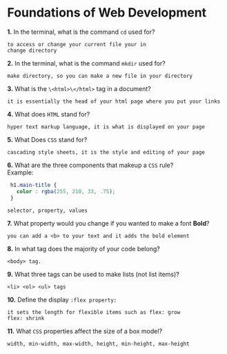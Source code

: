 # Foundations of Web Development

**1.** In the terminal, what is the command `cd` used for?
<!-- enter you answer in the space below -->
```
to access or change your current file your in
change directory 
```

**2.** In the terminal, what is the command `mkdir` used for?
<!-- enter you answer in the space below -->
```
make directory, so you can make a new file in your directory
```

**3.** What is the `\<html>\</html>` tag in a document?
<!-- enter you answer in the space below -->
```
it is essentially the head of your html page where you put your links 
```

**4.** What does `HTML` stand for?
<!-- enter you answer in the space below -->
```
hyper text markup language, it is what is displayed on your page
```

**5.** What Does `CSS` stand for?
<!-- enter you answer in the space below -->
```
cascading style sheets, it is the style and editing of your page
```

**6.** What are the three components that makeup a `CSS` rule? <br> Example:
```css
 h1.main-title {
   color : rgba(255, 210, 33, .75);
 }
```
<!-- enter you answer in the space below -->
```
selector, property, values
```

**7.** What property would you change if you wanted to make a font **Bold**?
<!-- enter you answer in the space below -->
```
you can add a <b> to your text and it adds the bold element
```

**8.** In what tag does the majority of your code belong?
<!-- enter you answer in the space below -->
```
<body> tag.
```

**9.** What three tags can be used to make lists (not list items)?
<!-- enter you answer in the space below -->
```
<li> <ol> <ul> tags
```

**10.** Define the display `:flex property:`
<!-- enter you answer in the space below -->
```
it sets the length for flexible items such as flex: grow 
flex: shrink
```

**11.** What `CSS` properties affect the size of a box model?
<!-- enter you answer in the space below -->
```
width, min-width, max-width, height, min-height, max-height
```